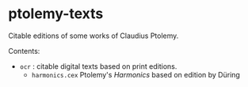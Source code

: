 # ptolemy-texts

Citable editions of some works of Claudius Ptolemy.

Contents:

- `ocr` : citable digital texts based on print editions.
    - `harmonics.cex`  Ptolemy's *Harmonics* based on edition by Düring

